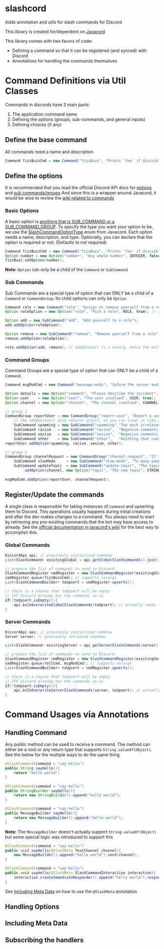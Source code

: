 # slashcord
Adds annotation and utils for slash commands for Discord

This library is created for/dependent on [Javacord](https://github.com/Javacord/Javacord)

This library comes with two favors of code:

- Defining a command so that it can be registered (and synced) with Discord
- Annotations for handling the commands themselves

# Command Definitions via Util Classes
Commands in discords have 3 main parts:
1. The application command name
2. Defining the options (groups, sub-commands, and general inputs)
3. Defining choices (if any)

## Define the base command
All commands need a name and description
```java
Command fizzBuzzCmd = new Command("fizzBuzz", "Prints 'foo' if divisible by 3, and prints 'bar' if divisible by 5");
```
## Define the options
It is recommended that you read the official Discord API docs for [options](https://discord.com/developers/docs/interactions/application-commands#application-command-object-application-command-option-structure) and [sub commands/groups](https://discord.com/developers/docs/interactions/application-commands#subcommands-and-subcommand-groups)
And since this is a wrapper around Javacord, it would be wise to review the [wiki related to commands](https://javacord.org/wiki/basic-tutorials/interactions/commands.html)
### Basic Options
A basic option is [anything that is SUB_COMMAND or a SUB_COMMAND_GROUP](https://discord.com/developers/docs/interactions/application-commands#application-command-object-application-command-option-type). 
To specify the type you want your option to be, we use the [SlashCommandOptionType](https://github.com/Javacord/Javacord/blob/v3.3.2/javacord-api/src/main/java/org/javacord/api/interaction/SlashCommandOptionType.java) enum from Javacord.
Each option needs a name, description, and type. Optionally, you can declare that the option is required or not. (Defaults to *not* required)
```java
Command fizzBuzzCmd = new Command("fizzBuzz", "Prints 'foo' if divisible by 3, and prints 'bar' if divisible by 5");
Option number = new Option("number", "Any whole number", INTEGER, false);
fizzBuzz.addOption(number);
```
**Note:** `Option` can only be a child of the `Command` or `SubCommand`
### Sub Commands
Sub Commands are a special type of option that can ONLY be a child of a `Command` or `CommandGroup`. 
Its child options can only be `Option`
```java
Command role = new Command("role", "Assign or remove yourself from a role");
Option roleOption = new Option("role", "Pick a role", ROLE, true); // you are allowed to "reuse" an option

Option add = new SubCommand("add", "Add yourself to a role");
add.addOption(roleOption);

Option remove = new SubCommand("remove", "Remove yourself from a role");
remove.addOption(roleOption);

role.addOption(add, remove); // addOption() is a vararg, hence the multiple arguments here
```
### Command Groups
Command Groups are a special type of option that can ONLY be a child of a `Command`. 
```java
Command msgModCmd = new Command("message-mods", "Inform the server mods");

Option details = new Option("comment", "Please describe the incident", STRING, true);
Option user    = new Option("user", "The user involved", USER, true);
Option channel = new Option("channel", "The channel involved", CHANNEL, true);

// group 1
CommandGroup reportUser = new CommandGroup("report-user", "Report a user");
    // the addOptions() also returns itself, so you can treat it like a builder pattern
    SubCommand spamming = new SubCommand("spamming","Too much irrelevant or unwanted content").addOption(user, details); 
    SubCommand racism   = new SubCommand("racism",  "Negative comments based on skin, religion, or nationality").addOption(user, details);
    SubCommand sexism   = new SubCommand("sexism",  "Negative comments based on gender. Includes homophobia").addOption(user, details);
    SubCommand other    = new SubCommand("other",   "Anything that cannot be categorized as racism, sexism, or spamming").addOption(user, details);
reportUser.addOption(spamming, racism, sexism, other);

// group 2
CommandGroup channelRequest = new CommandGroup("channel-request", "If the channel is going to fast, you can request slow mode");
    SubCommand slowMode     = new SubCommand("slow-mode", "To many people talking at once. Requesting Slow Mode for an hour").addOption(channel);
    SubCommand updateTopic  = new SubCommand("update-topic", "The topic needs updating")
        .addOption(channel, new Option("topic", "The new topic", STRING, true)); // just a fancy example of ad-hoc option creations
    
msgModCmd.addOption(reportUser, channelRequest);
```
## Register/Update the commands
A single class is responsible for taking instances of `Command` and upserting them to Discord. This operations usually happens during initial creations and after the dev makes changes to a command.
You always need to start by retrieving any pre-existing commands that the bot may have access to already. See the [official documentation in javacord's wiki](https://javacord.org/wiki/basic-tutorials/interactions/commands.html#get-your-commands) for the best way to accomplish this.

### Global Commands
```java
DiscordApi api; // previously initialized somehow
List<SlashCommand> existingGlobal = api.getGlobalSlashCommands().join();

// prepare the list of commands to send to Discord
SlashCommandRegister cmdRegister = new SlashCommandRegister(existingGlobal);
cmdRegister.queue(fizzBuzzCmd); // supports varargs
List<SlashCommandBuilder> toUpsert = cmdRegister.upserts();

// there is a chance that toUpsert will be empty
// IFF discord already has the commands as-is
if(!toUpsert.isEmpty()){
    api.bulkOverwriteGlobalSlashCommands(toUpsert); // actually sends the commands to Discord
}
```
### Server Commands
```java
DiscordApi api; // previously initialized somehow
Server server; // previously retrieved somehow

List<SlashCommand> existingServer = api.getServerSlashCommands(server).join();

// prepare the list of commands to send to Discord
SlashCommandRegister cmdRegister = new SlashCommandRegister(existingServer);
cmdRegister.queue(rollCmd, msgModCmd); // supports varargs
List<SlashCommandBuilder> toUpsert = cmdRegister.upserts();

// there is a chance that toUpsert will be empty
// IFF discord already has the commands as-is
if(!toUpsert.isEmpty()){
    api.bulkOverwriteServerSlashCommands(server, toUpsert); // actually sends the commands to Discord, for the given server
}
```

# Command Usages via Annotations
## Handling Command
Any public method can be used to receive a command. The method can either be a void or any return type that supports `String.valueOf(Object)`.
See the below for the multiple ways to do the same thing
```java
@SlashCommand(command = "say-hello")
public String sayHello(){
    return "hello world";
}
```
```java
@SlashCommand(command = "say-hello")
public StringBuilder sayHello(){
    return new StringBuilder().append("hello world");
}
```
```java
@SlashCommand(command = "say-hello")
public MessageBuilder sayHello(){
    return new MessageBuilder().append("hello world");
}
```
**Note:** The `MessageBuilder` doesn't actually support `String.valueOf(Object)` but some special logic was introduced to support this
```java
@SlashCommand(command = "say-hello")
public void sayHello(@SlashMeta TextChannel channel){
    new MessageBuilder().append("hello world").send(channel);
}
```
```java
@SlashCommand(command = "say-hello")
public void sayHello(@SlashMeta SlashCommandInteraction interaction){
    interaction.createImmediateResponder().append("hello world").respond();
}
```
See [Including Meta Data](#including-meta-data) on how to use the `@SlashMeta` annotation
## Handling Options
## Including Meta Data
## Subscribing the handlers